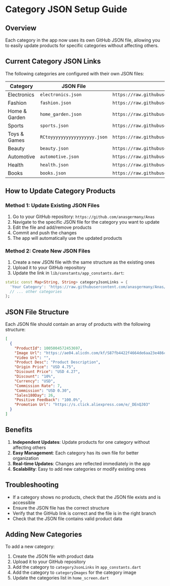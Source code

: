 # Category JSON Setup Guide

## Overview
Each category in the app now uses its own GitHub JSON file, allowing you to easily update products for specific categories without affecting others.

## Current Category JSON Links

The following categories are configured with their own JSON files:

| Category | JSON File | GitHub Link |
|----------|-----------|-------------|
| Electronics | `electronics.json` | `https://raw.githubusercontent.com/anasgermany/Anas/refs/heads/master/electronics.json` |
| Fashion | `fashion.json` | `https://raw.githubusercontent.com/anasgermany/Anas/refs/heads/master/fashion.json` |
| Home & Garden | `home_garden.json` | `https://raw.githubusercontent.com/anasgermany/Anas/refs/heads/master/home_garden.json` |
| Sports | `sports.json` | `https://raw.githubusercontent.com/anasgermany/Anas/refs/heads/master/sports.json` |
| Toys & Games | `RCtoyyyyyyyyyyyyyyyyy.json` | `https://raw.githubusercontent.com/anasgermany/Anas/refs/heads/master/RCtoyyyyyyyyyyyyyyyyy.json` |
| Beauty | `beauty.json` | `https://raw.githubusercontent.com/anasgermany/Anas/refs/heads/master/beauty.json` |
| Automotive | `automotive.json` | `https://raw.githubusercontent.com/anasgermany/Anas/refs/heads/master/automotive.json` |
| Health | `health.json` | `https://raw.githubusercontent.com/anasgermany/Anas/refs/heads/master/health.json` |
| Books | `books.json` | `https://raw.githubusercontent.com/anasgermany/Anas/refs/heads/master/books.json` |

## How to Update Category Products

### Method 1: Update Existing JSON Files
1. Go to your GitHub repository: `https://github.com/anasgermany/Anas`
2. Navigate to the specific JSON file for the category you want to update
3. Edit the file and add/remove products
4. Commit and push the changes
5. The app will automatically use the updated products

### Method 2: Create New JSON Files
1. Create a new JSON file with the same structure as the existing ones
2. Upload it to your GitHub repository
3. Update the link in `lib/constants/app_constants.dart`:

```dart
static const Map<String, String> categoryJsonLinks = {
  'Your Category': 'https://raw.githubusercontent.com/anasgermany/Anas/refs/heads/master/your_new_file.json',
  // ... other categories
};
```

## JSON File Structure

Each JSON file should contain an array of products with the following structure:

```json
[
  {
    "ProductId": 1005004572453697,
    "Image Url": "https://ae04.alicdn.com/kf/S87fb4422f4664de6aa23e486c1efcddf7.jpg",
    "Video Url": "",
    "Product Desc": "Product Description",
    "Origin Price": "USD 4.75",
    "Discount Price": "USD 4.27",
    "Discount": "10%",
    "Currency": "USD",
    "Commission Rate": 7,
    "Commission": "USD 0.30",
    "Sales180Day": 26,
    "Positive Feedback": "100.0%",
    "Promotion Url": "https://s.click.aliexpress.com/e/_DEnQJ03"
  }
]
```

## Benefits

1. **Independent Updates**: Update products for one category without affecting others
2. **Easy Management**: Each category has its own file for better organization
3. **Real-time Updates**: Changes are reflected immediately in the app
4. **Scalability**: Easy to add new categories or modify existing ones

## Troubleshooting

- If a category shows no products, check that the JSON file exists and is accessible
- Ensure the JSON file has the correct structure
- Verify that the GitHub link is correct and the file is in the right branch
- Check that the JSON file contains valid product data

## Adding New Categories

To add a new category:

1. Create the JSON file with product data
2. Upload it to your GitHub repository
3. Add the category to `categoryJsonLinks` in `app_constants.dart`
4. Add the category to `categoryImages` for the category image
5. Update the categories list in `home_screen.dart`

